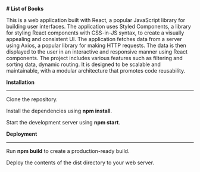 
**# List of Books**

This is a web application built with React, a popular JavaScript library
for building user interfaces. The application uses Styled Components, a
library for styling React components with CSS-in-JS syntax, to create a
visually appealing and consistent UI. The application fetches data from
a server using Axios, a popular library for making HTTP requests. The
data is then displayed to the user in an interactive and responsive
manner using React components. The project includes various features
such as filtering and sorting data, dynamic routing. It is designed to
be scalable and maintainable, with a modular architecture that promotes
code reusability.

**Installation**

---

Clone the repository.

Install the dependencies using **npm install**.

Start the development server using **npm start**.

**Deployment**

---

Run **npm  build** to create a production-ready build.

Deploy the contents of the dist directory to your web server.
